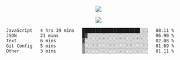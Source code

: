 <p align="center">
  <img src="https://fs-01.cyberdrop.cc/wallhaven-dpgrqo_1365x580-qR6v1Myt.png">
</p>

<p align="center">
  <img src="https://discord.c99.nl/widget/theme-4/287977955240706060.png">
</p>

<!--START_SECTION:waka-->
```text
JavaScript   4 hrs 39 mins   ██████████████████████░░░   88.11 % 
JSON         21 mins         █▓░░░░░░░░░░░░░░░░░░░░░░░   06.90 % 
Text         6 mins          ▓░░░░░░░░░░░░░░░░░░░░░░░░   02.08 % 
Git Config   5 mins          ▒░░░░░░░░░░░░░░░░░░░░░░░░   01.69 % 
Other        3 mins          ▒░░░░░░░░░░░░░░░░░░░░░░░░   01.11 % 
```
<!--END_SECTION:waka-->
